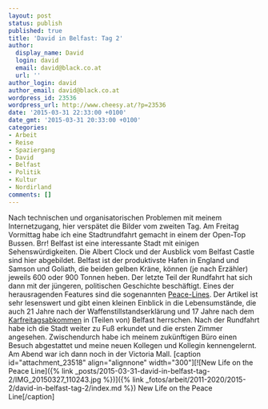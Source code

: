 ```yaml
---
layout: post
status: publish
published: true
title: 'David in Belfast: Tag 2'
author:
  display_name: David
  login: david
  email: david@black.co.at
  url: ''
author_login: david
author_email: david@black.co.at
wordpress_id: 23536
wordpress_url: http://www.cheesy.at/?p=23536
date: '2015-03-31 22:33:00 +0100'
date_gmt: '2015-03-31 20:33:00 +0100'
categories:
- Arbeit
- Reise
- Spaziergang
- David
- Belfast
- Politik
- Kultur
- Nordirland
comments: []
---
```

Nach technischen und organisatorischen Problemen mit meinem Internetzugang, hier verspätet die Bilder vom zweiten Tag.
Am Freitag Vormittag habe ich eine Stadtrundfahrt gemacht in einem der Open-Top Bussen. Brr! Belfast ist eine interessante Stadt mit einigen Sehenswürdigkeiten. Die Albert Clock und der Ausblick vom Belfast Castle sind hier abgebildet. Belfast ist der produktivste Hafen in England und Samson und Goliath, die beiden gelben Kräne, können (je nach Erzähler) jeweils 600 oder 900 Tonnen heben. Der letzte Teil der Rundfahrt hat sich dann mit der jüngeren, politischen Geschichte beschäftigt. Eines der herausragenden Features sind die sogenannten [Peace-Lines](https://de.wikipedia.org/wiki/Friedenslinien). Der Artikel ist sehr lesenswert und gibt einen kleinen Einblick in die Lebensumstände, die auch 21 Jahre nach der Waffenstillstandserklärung und 17 Jahre nach dem [Karfreitagsabkommen](https://de.wikipedia.org/wiki/Karfreitagsabkommen) in (Teilen von) Belfast herrschen.
Nach der Rundfahrt habe ich die Stadt weiter zu Fuß erkundet und die ersten Zimmer angesehen. Zwischendurch habe ich meinem zukünftigen Büro einen Besuch abgestattet und meine neuen Kollegen und Kollegin kennengelernt.
Am Abend war ich dann noch in der Victoria Mall.
[caption id="attachment\_23518" align="alignnone" width="300"][![New Life on the Peace Line]({% link _posts/2015-03-31-david-in-belfast-tag-2/IMG_20150327_110243.jpg %})]({% link _fotos/arbeit/2011-2020/2015-2/david-in-belfast-tag-2/index.md %}) New Life on the Peace Line[/caption]
